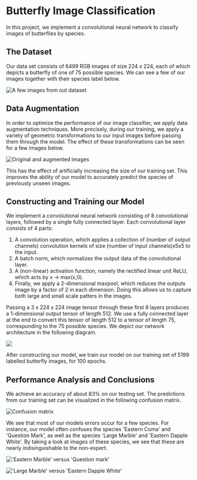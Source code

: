# Butterfly Image Classification
In this project, we implement a convolutional neural network to classify images of butterflies by species.

## The Dataset

Our data set consists of 6499 RGB images of size 224 x 224, each of which depicts a butterfly of one of 75 possible species. We can see a few of our images together with their species label below.

![A few images from out dataset](plots/sample_images.png)

## Data Augmentation

In order to optimize the performance of our image classifier, we apply data augmentation techniques. More precisely, during our training, we apply a variety of geometric transformations to our input images before passing them through the model. The effect of these transformations can be seen for a few images below.

![Original and augmented images](plots/augmented_images.png)

This has the effect of artificially increasing the size of our training set. This improves the ability of our model to accurately predict the species of previously unseen images. 

## Constructing and Training our Model

We implement a convolutional neural network consisting of 8 convolutional layers, followed by a single fully connected layer.  Each convolutional layer consists of 4 parts:

1. A convolution operation, which applies a collection of (number of output channels) convolution kernels of size (number of input channels)x5x5 to the input.
2. A batch norm, which normalizes the output data of the convolutional layer.
3. A (non-linear) activation function, namely the rectified linear unit ReLU, which acts by x -> max(x,0).
4. Finally, we apply a 2-dimensional maxpool, which reduces the outputs image by a factor of 2 in each dimension. Doing this allows us to capture both large and small scale patters in the images. 

Passing a 3 x 224 x 224 image tensor through these first 8 layers produces a 1-dimensional output tensor of length 512. We use a fully connected layer at the end to convert this tensor of length 512 to a tensor of length 75, corresponding to the 75 possible species. We depict our network architecture in the following diagram.

![](plots/network_architecture.png)

After constructing our model, we train our model on our training set of 5199 labelled butterfly images, for 100 epochs. 

## Performance Analysis and Conclusions

We achieve an accuracy of about 83% on our testing set. The predictions from our training set can be visualized in the following confusion matrix.

![Confusion matrix](plots/confusion_matrix.png)

We see that most of our models errors occur for a few species. For instance, our model often confuses the species 'Eastern Coma' and 'Question Mark', as well as the species 'Large Marble' and 'Eastern Dapple White'. By taking a look at images of these species, we see that these are nearly indisinguishable to the non-expert. 

!['Eastern Marble' versus 'Question mark'](plots/Eastern_coma_question_mark_comparison.png)

!['Large Marble' versus 'Eastern Dapple White'](plots/large_marble_eastern_dapple_white_comparison.png)





